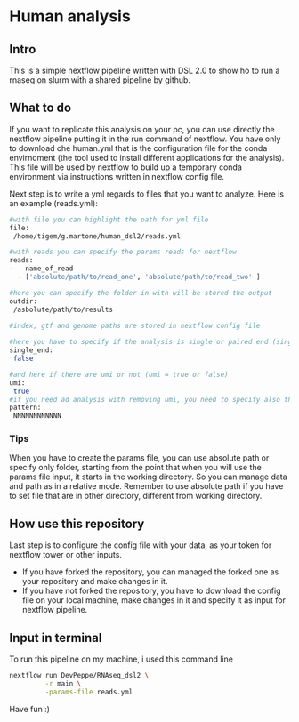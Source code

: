 # Human analysis

## Intro
This is a simple nextflow pipeline written with DSL 2.0 to show ho to run a rnaseq on slurm with a shared pipeline by github.

## What to do
If you want to replicate this analysis on your pc, you can use directly the nextflow pipeline putting it in the run command of nextflow. You have only to download che human.yml that is the configuration file for the conda envirnoment (the tool used to install different applications for the analysis). This file will be used by nextflow to build up a temporary conda environment via instructions written in nextflow config file.

Next step is to write a yml regards to files that you want to analyze.
Here is an example (reads.yml):

```bash
#with file you can highlight the path for yml file
file:
 /home/tigem/g.martone/human_dsl2/reads.yml

#with reads you can specify the params reads for nextflow
reads:
- - name_of_read
  - ['absolute/path/to/read_one', 'absolute/path/to/read_two' ]

#here you can specify the folder in with will be stored the output
outdir:
 /asbolute/path/to/results
 
#index, gtf and genome paths are stored in nextflow config file

#here you have to specify if the analysis is single or paired end (single_end = true or false)
single_end:
 false

#and here if there are umi or not (umi = true or false)
umi:
 true
#if you need ad analysis with removing umi, you need to specify also the pattern for them. If not, you can also delete belowe command
pattern:
 NNNNNNNNNNNN
```

### Tips

When you have to create the params file, you can use absolute path or specify only folder, starting from the point that when you will use the params file input, it starts in the working directory. So you can manage data and path as in a relative mode. Remember to use absolute path if you have to set file that are in other directory, different from working directory.

## How use this repository

Last step is to configure the config file with your data, as your token for nextflow tower or other inputs.
- If you have forked the repository, you can managed the forked one as your repository and make changes in it.
- If you have not forked the repository, you have to download the config file on your local machine, make changes in it and specify it as input for nextflow pipeline.

## Input in terminal
To run this pipeline on my machine, i used this command line

```bash
nextflow run DevPeppe/RNAseq_dsl2 \
		 -r main \
		 -params-file reads.yml
```

Have fun :)
